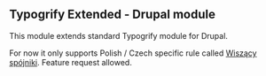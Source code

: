 ## Typogrify Extended - Drupal module

This module extends standard Typogrify module for Drupal.

For now it only supports Polish / Czech specific rule called [Wiszący spójniki](https://pl.wikipedia.org/wiki/Wisz%C4%85cy_sp%C3%B3jnik). Feature request allowed.
